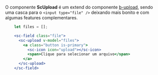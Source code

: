O componente **ScUpload** é um extend do componente [b-upload](https://buefy.github.io/#/documentation/upload), sendo uma casca para o `<input type="file" />` deixando mais bonito e com algumas features complementares.

```jsx
    let files = [];

    <sc-field class="file">
      <sc-upload v-model="files">
        <a class="button is-primary">
          <sc-icon icon="upload"></sc-icon>
          <span>Clique para selecionar um arquivo</span>
        </a>
      </sc-upload>
    </sc-field>
```

